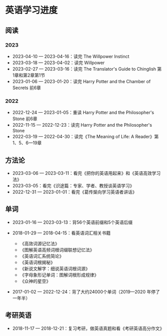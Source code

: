 # 英语学习进度

## 阅读

### 2023

- 2023-04-10 — 2023-04-16：读完 The Willpower Instinct
- 2023-03-18 — 2023-04-02：读完 Willpower
- 2023-02-27 — 2023-03-16：读完 The Translator's Guide to Chinglish 第1章和第2章第1节
- 2023-01-06 — 2023-01-20：读完 Harry Potter and the Chamber of Secrets 前6章

### 2022

- 2022-12-24 — 2023-01-05：重读 Harry Potter and the Philosopher's Stone 前6章
- 2022-11-15 — 2022-12-23：读完 Harry Potter and the Philosopher's Stone
- 2022-03-19 — 2022-04-30：读完《The Meaning of Life: A Reader》第1、5、6—19章

## 方法论

- 2023-03-06 — 2023-03-11：看完《把你的英语用起来》和《英语高效学习法》
- 2023-03-05：看完《识途篇：专家、学者、教授谈英语学习》
- 2022-12-31 — 2023-01-01：看完《葛传椝向学习英语者讲话》

## 单词

- 2023-01-16 — 2023-03-13：背56个英语前缀和5个英语后缀

- 2018-01-29 — 2018-04-15：看英语词汇相关书籍
  - 《高效词源记忆法》
  - 《图解英语高频词根词缀联想记忆法》
  - 《英语词汇系统简论》
  - 《英语词根揭秘》
  - 《新说文解字：细说英语词根词源》
  - 《字母象形记单词：图解词根形成规律》
  - 《众神的星空》

- 2017-01-02 — 2022-12-24：背了大约24000个单词（2019—2020 年停了一年半）

## 考研英语

- 2018-11-17 — 2018-12-21：复习考研，做英语真题和看《考研英语高分作文》
